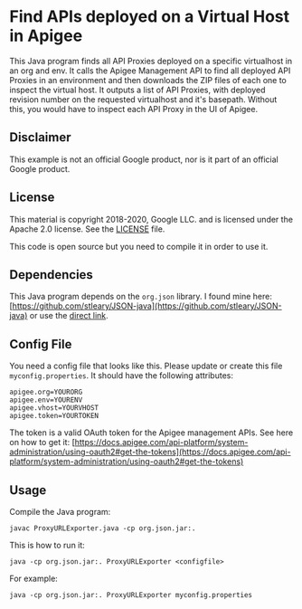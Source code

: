 # Find APIs deployed on a Virtual Host in Apigee

This Java program finds all API Proxies deployed on a specific virtualhost in an org and env. It calls the Apigee Management API to find all deployed API Proxies in an environment and then downloads the ZIP files of each one to inspect the virtual host. It outputs a list of API Proxies, with deployed revision number on the requested virtualhost and it's basepath. Without this, you would have to inspect each API Proxy in the UI of Apigee.

## Disclaimer

This example is not an official Google product, nor is it part of an official Google product.

## License

This material is copyright 2018-2020, Google LLC.
and is licensed under the Apache 2.0 license. See the [LICENSE](LICENSE) file.

This code is open source but you need to compile it in order to use it.

## Dependencies
This Java program depends on the `org.json` library. I found mine here: [https://github.com/stleary/JSON-java](https://github.com/stleary/JSON-java) or use the [direct link](https://repo1.maven.org/maven2/org/json/json/20201115/json-20201115.jar).

## Config File
You need a config file that looks like this. Please update or create this file `myconfig.properties`. It should have the following attributes:
```
apigee.org=YOURORG
apigee.env=YOURENV
apigee.vhost=YOURVHOST
apigee.token=YOURTOKEN
```
The token is a valid OAuth token for the Apigee management APIs. See here on how to get it: [https://docs.apigee.com/api-platform/system-administration/using-oauth2#get-the-tokens](https://docs.apigee.com/api-platform/system-administration/using-oauth2#get-the-tokens) 

## Usage
Compile the Java program:
```
javac ProxyURLExporter.java -cp org.json.jar:.
```
This is how to run it:
```
java -cp org.json.jar:. ProxyURLExporter <configfile>
```
For example:
```
java -cp org.json.jar:. ProxyURLExporter myconfig.properties
```

